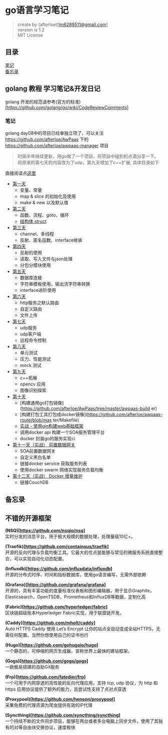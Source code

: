 # go语言学习笔记

> create by (afterloe)[lm6289511@gmail.com]  
> version is 1.2  
> MIT License    

## 目录
<a href="#1">笔记</a>  
<a href="#2">备忘录</a>  

## golang 教程 学习笔记&开发日记
golang 开发的规范请参考(官方的标准)[https://github.com/golang/go/wiki/CodeReviewComments]

### <a name="#1">笔记</a>
golang day08中的项目已经单独立项了，可以关注 https://github.com/afterloe/AwPaas 下的 https://github.com/afterloe/awpaas-manager 项目
> 时隔半年继续更新，用go做了一个项目，将项目中碰到的点滴分享一下。将原来的第七天的内容改为了udp，第九天增加了c++扩展, 具体目录如下

直接阅读点[这里](./SUMMARY.md)
* [第一天](./src/1-learn/summary.md)
    * 变量、常量
    * map & slice 的初始化及使用
    * make & new 以及默认值
* [第二天](day02/index.md)
    * 函数、流程、goto、循环
    * [结构体 struct](day02/struct.md)
* [第三天](day03/index.md)
    * channel、多线程
    * 反射、匿名函数、interface继承
* [第四天](day04/index.md)
    * 反射的使用
    * 读取、写入文件与json处理
    * 分包分模块使用
* [第五天](day05/index.md)
    * 数据库连接
    * 字符串模板使用，输出流字符串转换
    * interface进阶使用
* [第六天](day06/index.md)
    * http服务之默认路由
    * 自定义路由
    * 文件上传
* [第七天](day07/index.md)
    * udp服务
    * udp客户端
    * 远程命令控制
* [第八天](day08/index.md)
    * 单元测试
    * 压力、性能测试
    * mock 测试
* [第九天](day09/index.md)
    * c++拓展
    * opencv 应用
    * 图像识别探索
* [第十天](https://github.com/afterloe/awpaas-manager)
    * [构建通用go打包镜像](https://github.com/afterloe/AwPaas/tree/master/awpaas-build
er)
    * [构建打包工具打包成docker镜像](https://github.com/afterloe/awpaas-route/blob/mas
ter/Makefile)
    * [实战 - 使用gin构建web基础框架](day08_framework.md)
    * 调用docker api 构建一个SOA服务管理平台
    * docker 封装go的服务实现ci
* [第十一天（实战） 前置数据网关](https://github.com/afterloe/awpaas-route)
    * SOA前置数据网关
    * 自定义黑白名单
    * 链接docker service 获取服务列表
    * 使用docker swarm 网络实现服务负载均衡
* [第十二天（实战） Docker 增量维护](https://github.com/afterloe/awpaas-repository)
    * 链接CouchDB

## <a name="#2">备忘录</a>

## 不错的开源框架
**(NSQ)[https://github.com/nsqio/nsq]**  
实时分发的消息平台，用于极大规模的数据处理，处理量级10亿+。  

**(Traefik)[https://github.com/containous/traefik]**  
开源的反向代理与负载均衡工具。它最大的优点是能够与常见的微服务系统直接整合，可以实现自动化动态配置。  

**(Influxdb)[https://github.com/influxdata/influxdb]**  
开源的分布式时序、时间和指标数据库，使用go语言编写，无需外部依赖  

**(Grafana)[https://github.com/grafana/grafana]**  
开源的，具有丰富功能的度量标准仪表板和图形编辑器，用于显示Graphite，Elasticsearch，OpenTSDB，Prometheus和InfluxDB等数据，定制化高  

**(Fabric)[https://github.com/hyperledger/fabric]**  
区块链超级账本Hyperledger Fabric实现，用于联盟链开发。  

**(Caddy)[https://github.com/mholt/caddy]**  
Auto HTTPS Caddy 使用 Let’s Encrypt 让你的站点全自动变成全站HTTPS，无需任何配置。当然你想使用自己的证书也行  

**(Hugo)[https://github.com/gohugoio/hugo]**  
一个静态的，可伸缩的网页生成器，宣称世界上最快的建站框架。  

**(Gogs)[https://github.com/gogs/gogs]**  
一款极易搭建的自助Git服务  

**(Frp)[https://github.com/fatedier/frp]**  
一个可用于内网穿透的高性能的反向代理应用，支持 tcp, udp 协议，为 http 和 https 应用协议提供了额外的能力，且尝试性支持了点对点穿透  

**(Proxypool)[https://github.com/henson/proxypool]**  
采集免费的代理资源为爬虫提供有效的IP代理  

**(Syncthing)[https://github.com/syncthing/syncthing]**  
一个持续不断的文件同步项目，能够在两台或者多台电脑上同步文件，使用了其独有的对等自由块交换协议，速度极快  


